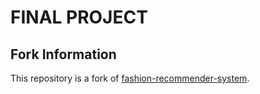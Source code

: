 # FINAL PROJECT

## Fork Information

This repository is a fork of [fashion-recommender-system](https://github.com/campusx-official/fashion-recommender-system.git).
